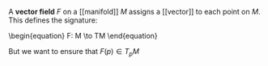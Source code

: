 A **vector field** $F$ on a [[manifold]] $M$ assigns a [[vector]] to each point on $M$. This defines the signature:

\begin{equation}
F: M \to TM
\end{equation}

But we want to ensure that $F(p) \in T_p M$